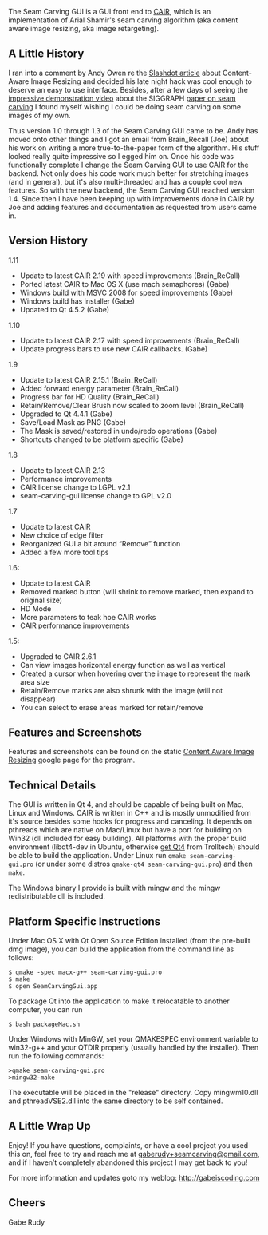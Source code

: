 The Seam Carving GUI is a GUI front end to [CAIR](http://brain.recall.googlepages.com/cair), which is an
implementation of Arial Shamir's seam carving algorithm (aka content aware image resizing, aka image retargeting).

## A Little History ##

I ran into a comment by Andy Owen re the [Slashdot article](http://science.slashdot.org/article.pl?sid=07/08/25/1835256) about
Content-Aware Image Resizing and decided his late night hack was cool
enough to deserve an easy to use interface. Besides, after a few days of
seeing the [impressive demonstration video](http://www.youtube.com/watch?v=vIFCV2spKtg) about the SIGGRAPH [paper on seam carving](http://www.faculty.idc.ac.il/arik) I found myself wishing I could be doing seam carving on
some images of my own.

Thus version 1.0 through 1.3 of the Seam Carving GUI came to be. Andy has
moved onto other things and I got an email from Brain\_Recall (Joe) about
his work on writing a more true-to-the-paper form of the algorithm. His
stuff looked really quite impressive so I egged him on. Once his code was
functionally complete I change the Seam Carving GUI to use CAIR for the
backend. Not only does his code work much better for stretching images
(and in general), but it's also multi-threaded and has a couple cool new
features. So with the new backend, the Seam Carving GUI reached version
1.4. Since then I have been keeping up with improvements done in CAIR by
Joe and adding features and documentation as requested from users came
in.

## Version History ##

1.11
  * Update to latest CAIR 2.19 with speed improvements (Brain\_ReCall)
  * Ported latest CAIR to Mac OS X (use mach semaphores) (Gabe)
  * Windows build with MSVC 2008 for speed improvements (Gabe)
  * Windows build has installer (Gabe)
  * Updated to Qt 4.5.2 (Gabe)

1.10
  * Update to latest CAIR 2.17 with speed improvements (Brain\_ReCall)
  * Update progress bars to use new CAIR callbacks. (Gabe)

1.9
  * Update to latest CAIR 2.15.1 (Brain\_ReCall)
  * Added forward energy parameter (Brain\_ReCall)
  * Progress bar for HD Quality (Brain\_ReCall)
  * Retain/Remove/Clear Brush now scaled to zoom level (Brain\_ReCall)
  * Upgraded to Qt 4.4.1 (Gabe)
  * Save/Load Mask as PNG (Gabe)
  * The Mask is saved/restored in undo/redo operations (Gabe)
  * Shortcuts changed to be platform specific (Gabe)

1.8
  * Update to latest CAIR 2.13
  * Performance improvements
  * CAIR license change to LGPL v2.1
  * seam-carving-gui license change to GPL v2.0

1.7
  * Update to latest CAIR
  * New choice of edge filter
  * Reorganized GUI a bit around “Remove” function
  * Added a few more tool tips

1.6:
  * Update to latest CAIR
  * Removed marked button (will shrink to remove marked, then expand to original size)
  * HD Mode
  * More parameters to teak hoe CAIR works
  * CAIR performance improvements

1.5:
  * Upgraded to CAIR 2.6.1
  * Can view images horizontal energy function as well as vertical
  * Created a cursor when hovering over the image to represent the mark area size
  * Retain/Remove marks are also shrunk with the image (will not disappear)
  * You can select to erase areas marked for retain/remove

## Features and Screenshots ##

Features and screenshots can be found on the static [Content Aware Image Resizing](http://www.gabeiscodingstatic.com/contentawareimageresizing-seamcarving) google page for the program.

## Technical Details ##

The GUI is written in Qt 4, and should be capable of being built on Mac, Linux and Windows. CAIR is written in C++ and is mostly unmodified from it's source besides some hooks for progress and canceling. It depends on pthreads which are native on Mac/Linux but have a port for building on Win32 (dll included for easy building). All platforms with the proper build environment (libqt4-dev in Ubuntu, otherwise [get Qt4](http://trolltech.com/developer/downloads/qt/) from Trolltech) should be able to build the application. Under Linux run `qmake seam-carving-gui.pro` (or under some distros `qmake-qt4 seam-carving-gui.pro`) and then `make`.

The Windows binary I provide is built with mingw and the mingw redistributable dll is included.

## Platform Specific Instructions ##

Under Mac OS X with Qt Open Source Edition installed (from the pre-built
dmg image), you can build the application from the command line as
follows:
```
$ qmake -spec macx-g++ seam-carving-gui.pro
$ make
$ open SeamCarvingGui.app
```
To package Qt into the application to make it relocatable to another computer, you can run
```
$ bash packageMac.sh
```
Under Windows with MinGW, set your QMAKESPEC environment variable to
win32-g++ and your QTDIR properly (usually handled by the
installer). Then run the following commands:
```
>qmake seam-carving-gui.pro
>mingw32-make
```
The executable will be placed in the "release" directory. Copy
mingwm10.dll and pthreadVSE2.dll into the same directory to be self
contained.

## A Little Wrap Up ##

Enjoy! If you have questions, complaints, or have a cool project you used
this on, feel free to try and reach me at gaberudy+seamcarving@gmail.com,
and if I haven’t completely abandoned this project I may get back to you!

For more information and updates goto my weblog: http://gabeiscoding.com

Cheers
--
Gabe Rudy
